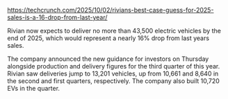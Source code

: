 https://techcrunch.com/2025/10/02/rivians-best-case-guess-for-2025-sales-is-a-16-drop-from-last-year/

Rivian now expects to deliver no more than 43,500 electric vehicles by the end of 2025, which would represent a nearly 16% drop from last years sales.

The company announced the new guidance for investors on Thursday alongside production and delivery figures for the third quarter of this year. Rivian saw deliveries jump to 13,201 vehicles, up from 10,661 and 8,640 in the second and first quarters, respectively. The company also built 10,720 EVs in the quarter.
